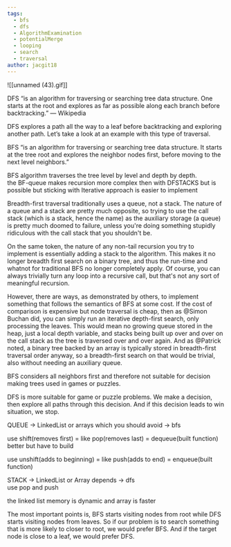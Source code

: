 ```yaml
---
tags:
  - bfs
  - dfs
  - AlgorithmExamination
  - potentialMerge
  - looping
  - search
  - traversal
author: jacgit18
---
```

![[unnamed (43).gif]]

DFS “is an algorithm for traversing or searching tree data structure. One starts at the root and explores as far as possible along each branch before backtracking.” — Wikipedia  
  
DFS explores a path all the way to a leaf before backtracking and exploring another path. Let’s take a look at an example with this type of traversal.  
  
  
  
BFS “is an algorithm for traversing or searching tree data structure. It starts at the tree root and explores the neighbor nodes first, before moving to the next level neighbors.”  
  
BFS algorithm traverses the tree level by level and depth by depth.  
the BF-queue makes recursion more complex then with DFSTACKS but is possible but sticking with Iterative approach is easier to implement  
  
  
Breadth-first traversal traditionally uses a queue, not a stack. The nature of a queue and a stack are pretty much opposite, so trying to use the call stack (which is a stack, hence the name) as the auxiliary storage (a queue) is pretty much doomed to failure, unless you're doing something stupidly ridiculous with the call stack that you shouldn't be.  
  
On the same token, the nature of any non-tail recursion you try to implement is essentially adding a stack to the algorithm. This makes it no longer breadth first search on a binary tree, and thus the run-time and whatnot for traditional BFS no longer completely apply. Of course, you can always trivially turn any loop into a recursive call, but that's not any sort of meaningful recursion.  
  
However, there are ways, as demonstrated by others, to implement something that follows the semantics of BFS at some cost. If the cost of comparison is expensive but node traversal is cheap, then as @Simon Buchan did, you can simply run an iterative depth-first search, only processing the leaves. This would mean no growing queue stored in the heap, just a local depth variable, and stacks being built up over and over on the call stack as the tree is traversed over and over again. And as @Patrick noted, a binary tree backed by an array is typically stored in breadth-first traversal order anyway, so a breadth-first search on that would be trivial, also without needing an auxiliary queue.  
  
  
BFS considers all neighbors first and therefore not suitable for decision making trees used in games or puzzles.  
  
DFS is more suitable for game or puzzle problems. We make a decision, then explore all paths through this decision. And if this decision leads to win situation, we stop.  
  
QUEUE -> LinkedList or arrays which you should avoid -> bfs  
  
use shift(removes first) = like pop(removes last) = dequeue(built function) better but have to build  
  
use unshift(adds to beginning) = like push(adds to end) = enqueue(built function)  
  
STACK -> LinkedList or Array depends -> dfs  
use pop and push  
  
the linked list memory is dynamic and array is faster  
  
  
The most important points is, BFS starts visiting nodes from root while DFS starts visiting nodes from leaves. So if our problem is to search something that is more likely to closer to root, we would prefer BFS. And if the target node is close to a leaf, we would prefer DFS.